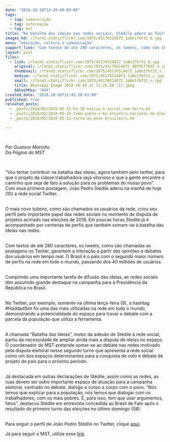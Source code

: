 ```yaml
---
date: "2018-10-10T12:38:48-03:00"
tags:
  - tag: comunicação
  - tag: informação
  - tag: mst
title: "Na batalha das ideias nas redes sociais, Stédile adere ao Twitter\n\n"
images_hd: //farm2.staticflickr.com/1975/45176514072_1a8e1fbf31_b.jpg
menu: "educação, cultura e comunicação"
support_line: "Com textos de até 280 caracteres, os tweets, como são chamadas as postagens nas redes, garantem a interação a partir das opiniões e debates dos usuários em tempo real"
layout: post
files:
  - link: //farm2.staticflickr.com/1975/45176514072_1a8e1fbf31_b.jpg
    original: //farm2.staticflickr.com/1975/45176514072_98f9577045_o.jpg
    thumbnail: //farm2.staticflickr.com/1975/45176514072_1a8e1fbf31_t.jpg
    medium: //farm2.staticflickr.com/1975/45176514072_1a8e1fbf31_z.jpg
    small: //farm2.staticflickr.com/1975/45176514072_1a8e1fbf31_n.jpg
    title: WhatsApp Image 2018-10-10 at 12.26.28 (1).jpeg
    $$hashKey: "044"
created_date: "2018-10-10T12:45:18-03:00"
published: true
releated_posts:
  - _posts/2018/05/2018-05-15-ha-38-nascia-o-jornal-sem-terra.md
  - _posts/2018/05/2018-05-24-tudo-sobre-o-6o-encontro-nacional-de-blogueir-s-e-ativistas-digitais.md
  - _posts/2018/05/2018-05-12-carta-ao-povo-brasileiro.md

---
```

<p>&nbsp;</p>

<p><em>Por Gustavo Marinho<br />
Da P&aacute;gina do MST</em></p>

<p>&nbsp;</p>

<p>&ldquo;Vou tentar contribuir na batalha das ideias, agora tamb&eacute;m pelo twitter, para que o projeto da classe trabalhadora seja vitorioso e que a gente encontre o caminho que seja de fato a solu&ccedil;&atilde;o para os problemas do nosso povo&rdquo;. Com essa primeira postagem, Jo&atilde;o Pedro St&eacute;dile aderiu na manh&atilde; de hoje (10) a rede social Twitter.</p>

<p><br />
O mais novo&nbsp;tuiteiro, como s&atilde;o chamados os usu&aacute;rios da rede, criou seu perfil pelo importante papel das redes sociais no momento de disputa de projetos acirrado nas elei&ccedil;&otilde;es&nbsp;de 2018. Em poucas horas Stedile j&aacute; &eacute; acompanhado por centenas de perfis que tamb&eacute;m somam-se &agrave; batalha das ideias nas redes.</p>

<p><br />
Com textos de at&eacute; 280 caracteres, os&nbsp;tweets, como s&atilde;o chamadas as postagens no Twiiter, garantem a intera&ccedil;&atilde;o a partir das opini&otilde;es e debates dos usu&aacute;rios em tempo real. O&nbsp;Brasil &eacute; o pa&iacute;s com o segundo maior n&uacute;mero de perfis na rede em todo o mundo, passando dos 40 milh&otilde;es de usu&aacute;rios.</p>

<p><br />
Cumprindo uma importante tarefa de difus&atilde;o das ideias, as redes sociais t&ecirc;m assumido grande destaque na campanha para &agrave; Presid&ecirc;ncia da Rep&uacute;blica no Brasil.</p>

<p><br />
No Twitter, por exemplo, somente na &uacute;ltima ter&ccedil;a-feira (9), a hashtag #HaddadSim foi uma das mais utilizadas na rede em todo o mundo, demonstrando a potencialidade do espa&ccedil;o para travar o debate com a parcela da popula&ccedil;&atilde;o que utiliza a ferramenta.</p>

<p><br />
A chamada &ldquo;Batalha das Ideias&rdquo;, motor da ades&atilde;o de St&eacute;dile &agrave; rede social, partiu da necessidade de ampliar ainda mais a disputa de ideias no espa&ccedil;o. O coordenador do MST pretende somar-se ao debate nas redes motivado pela disputa eleitoral nesse segundo turno que apresenta a rede social como um dos espa&ccedil;os determinantes para a conquista de voto e debate de projeto de pa&iacute;s para o pr&oacute;ximo per&iacute;odo.</p>

<p><br />
J&aacute; destacada em outras declara&ccedil;&otilde;es de St&eacute;dile, assim como as redes, as ruas devem ser outro importante espa&ccedil;o de atua&ccedil;&atilde;o para a campanha eleitoral, centrado no debate, di&aacute;logo e corpo a corpo com o povo. &ldquo;N&oacute;s temos que explicar para a popula&ccedil;&atilde;o, n&oacute;s temos que dialogar com os trabalhadores, com os mais pobres. E, para isso, tem que usar argumentos, fatos&rdquo;, destacou St&eacute;dile em entrevista concedida ao Brasil de Fato ap&oacute;s o resultado do primeiro turno das elei&ccedil;&otilde;es no &uacute;ltimo domingo (08).</p>

<p><br />
Para seguir o perfil de Jo&atilde;o Pedro St&eacute;dile no Twitter, clique <a href="https://twitter.com/stedile_mst">aqui</a>.</p>

<p>J&aacute; para seguir o MST, utilize esse <a href="https://twitter.com/MST_Oficial">link</a>.</p>

<div>&nbsp;</div>
